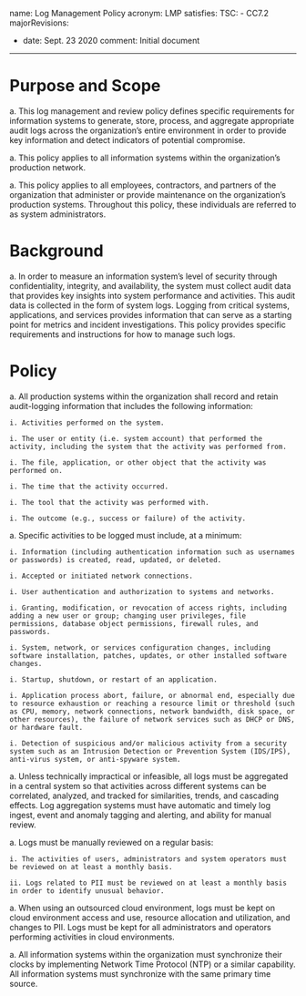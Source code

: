 name: Log Management Policy
acronym: LMP
satisfies:
  TSC:
    - CC7.2
majorRevisions:
  - date: Sept. 23 2020
    comment: Initial document
---

# Purpose and Scope

a. This log management and review policy defines specific requirements for information systems to generate, store, process, and aggregate appropriate audit logs across the organization’s entire environment in order to provide key information and detect indicators of potential compromise.

a. This policy applies to all information systems within the organization’s production network.

a. This policy applies to all employees, contractors, and partners of the organization that administer or provide maintenance on the organization’s production systems. Throughout this policy, these individuals are referred to as system administrators.

# Background

a. In order to measure an information system’s level of security through confidentiality, integrity, and availability, the system must collect audit data that provides key insights into system performance and activities. This audit data is collected in the form of system logs. Logging from critical systems, applications, and services provides information that can serve as a starting point for metrics and incident investigations. This policy provides specific requirements and instructions for how to manage such logs.

# Policy

a. All production systems within the organization shall record and retain audit-logging information that includes the following information:

    i. Activities performed on the system.

    i. The user or entity (i.e. system account) that performed the activity, including the system that the activity was performed from.
    
    i. The file, application, or other object that the activity was performed on.
    
    i. The time that the activity occurred.

    i. The tool that the activity was performed with.

    i. The outcome (e.g., success or failure) of the activity.

a. Specific activities to be logged must include, at a minimum:

    i. Information (including authentication information such as usernames or passwords) is created, read, updated, or deleted. 

    i. Accepted or initiated network connections. 

    i. User authentication and authorization to systems and networks.

    i. Granting, modification, or revocation of access rights, including adding a new user or group; changing user privileges, file permissions, database object permissions, firewall rules, and passwords.

    i. System, network, or services configuration changes, including software installation, patches, updates, or other installed software changes.
  
    i. Startup, shutdown, or restart of an application. 
  
    i. Application process abort, failure, or abnormal end, especially due to resource exhaustion or reaching a resource limit or threshold (such as CPU, memory, network connections, network bandwidth, disk space, or other resources), the failure of network services such as DHCP or DNS, or hardware fault.

    i. Detection of suspicious and/or malicious activity from a security system such as an Intrusion Detection or Prevention System (IDS/IPS), anti-virus system, or anti-spyware system.

a. Unless technically impractical or infeasible, all logs must be aggregated in a central system so that activities across different systems can be correlated, analyzed, and tracked for similarities, trends, and cascading effects. Log aggregation systems must have automatic and timely log ingest, event and anomaly tagging and alerting, and ability for manual review.

a. Logs must be manually reviewed on a regular basis:
  
    i. The activities of users, administrators and system operators must be reviewed on at least a monthly basis.

    ii. Logs related to PII must be reviewed on at least a monthly basis in order to identify unusual behavior.

a. When using an outsourced cloud environment, logs must be kept on cloud environment access and use, resource allocation and utilization, and changes to PII. Logs must be kept for all administrators and operators performing activities in cloud environments.

a. All information systems within the organization must synchronize their clocks by implementing Network Time Protocol (NTP) or a similar capability. All information systems must synchronize with the same primary time source.
